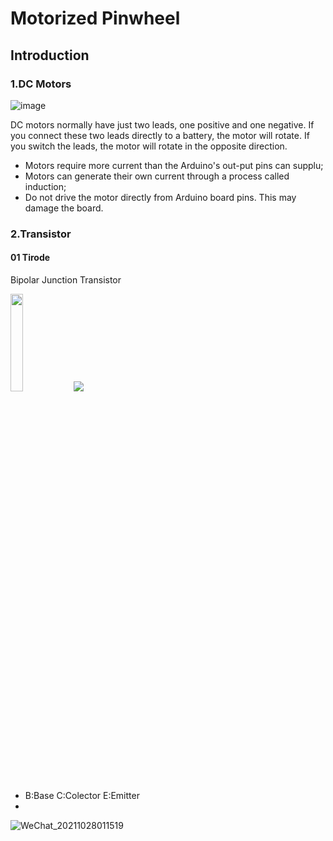 # Motorized Pinwheel

## Introduction

### 1.DC Motors
![image](https://user-images.githubusercontent.com/81423727/140070898-627a2f56-841f-4726-8cd4-d97522a3357a.png)

DC motors normally have just two leads, one positive and one negative. If you connect these two leads directly to a battery, the motor will rotate. If you switch the leads, the motor will rotate in the opposite direction.

+ Motors require more current than the Arduino's out-put pins can supplu;
+ Motors can generate their own current through a process called induction;
+ Do not drive the motor directly from Arduino board pins. This may damage the board.

### 2.Transistor

#### 01 Tirode 
Bipolar Junction Transistor

<img src=https://user-images.githubusercontent.com/81423727/140085004-472b2025-86f8-47e7-be7e-6ba38ef12fce.png width=20% /><img src=https://user-images.githubusercontent.com/81423727/140085283-e1697b1b-98b4-4ad2-8c91-109c18483134.png /> 

+ B:Base    C:Colector    E:Emitter
+ 









![WeChat_20211028011519](https://user-images.githubusercontent.com/81423727/139114662-7d3c0959-b8c5-4866-bc74-2f6f64589f2f.gif)
